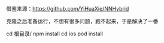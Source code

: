 借鉴来源：https://github.com/YiHuaXie/NNHybrid

克隆之后准备运行，不想有很多问题，跑不起来，于是解决了一番

cd 根目录/
npm install
cd ios
pod install
